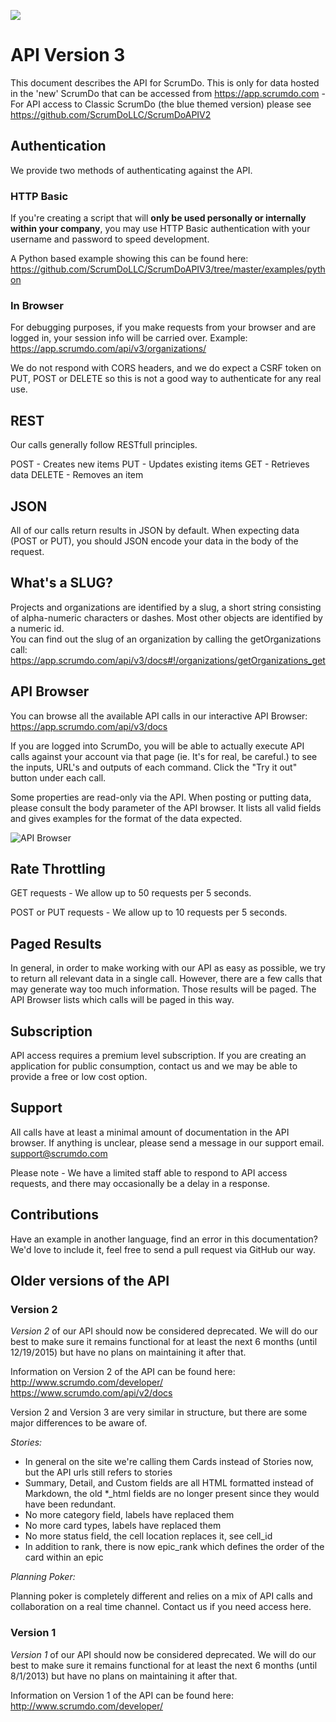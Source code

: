 ![](https://d1949u65ypatvu.cloudfront.net/static/v1434549436/img/ScrumDoSignupLogo.png)

API Version 3
=====================

This document describes the API for ScrumDo.  This is only for data hosted in the 'new' ScrumDo
that can be accessed from https://app.scrumdo.com - For API access to Classic ScrumDo (the blue
themed version) please see https://github.com/ScrumDoLLC/ScrumDoAPIV2

Authentication
--------------

We provide two methods of authenticating against the API.

### HTTP Basic
If you're creating a script that will **only be used personally or internally 
within your company**, you may use HTTP Basic authentication with your username 
and password to speed development.

A Python based example showing this can be found here:
https://github.com/ScrumDoLLC/ScrumDoAPIV3/tree/master/examples/python

### In Browser

For debugging purposes, if you make requests from your browser and are logged in, 
your session info will be carried over.  Example:
https://app.scrumdo.com/api/v3/organizations/

We do not respond with CORS headers, and we do expect a CSRF token on PUT, POST or DELETE 
so this is not a good way to authenticate for any real use.


REST
----

Our calls generally follow RESTfull principles.

POST - Creates new items
PUT - Updates existing items
GET - Retrieves data
DELETE - Removes an item

JSON
----

All of our calls return results in JSON by default.  When expecting data 
(POST or PUT), you should JSON encode your data in the body of the request.

What's a SLUG?
--------------

Projects and organizations are identified by a slug, a short string consisting of 
alpha-numeric characters or dashes.  Most other objects are identified by a numeric id.  
You can find out the slug of an organization by calling the getOrganizations call: 
https://app.scrumdo.com/api/v3/docs#!/organizations/getOrganizations_get


API Browser
-----------

You can browse all the available API calls in our interactive API Browser: 
https://app.scrumdo.com/api/v3/docs

If you are logged into ScrumDo, you will be able to actually execute API calls 
against your account via that page (ie. It's for real, be careful.) to see the inputs, 
URL's and outputs of each command.  Click the "Try it out" button under each call.

Some properties are read-only via the API.  When posting or putting data, please 
consult the body parameter of the API browser.  It lists all valid fields and gives 
examples for the format of the data expected.

![API Browser](https://raw.github.com/ScrumDoLLC/ScrumDoAPIV3/master/images/browser.png "API Browser")


Rate Throttling
---------------

GET requests - We allow up to 50 requests per 5 seconds.

POST or PUT requests - We allow up to 10 requests per 5 seconds.


Paged Results
-------------

In general, in order to make working with our API as easy as possible, we try to return 
all relevant data in a single call.  However, there are a few calls that may generate way 
too much information.  Those results will be paged.  The API Browser lists which calls will 
be paged in this way.


Subscription
------------

API access requires a premium level subscription.  If you are creating an application for public
consumption, contact us and we may be able to provide a free or low cost option.


Support
-------

All calls have at least a minimal amount of documentation in the API browser.  If anything is 
unclear, please send a message in our support email.  support@scrumdo.com

Please note - We have a limited staff able to respond to API access requests, and 
there may occasionally be a delay in a response.


Contributions
-------------

Have an example in another language, find an error in this documentation?  We'd 
love to include it, feel free to send a pull request via GitHub our way.


Older versions of the API
-------------------------

### Version 2

*Version 2* of our API should now be considered deprecated.  We will do our best to make sure it remains 
functional for at least the next 6 months (until 12/19/2015) but have no plans on maintaining it after that.  

Information on Version 2 of the API can be found here: http://www.scrumdo.com/developer/
https://www.scrumdo.com/api/v2/docs


Version 2 and Version 3 are very similar in structure, but there are some major differences to be aware of.

*Stories:*

* In general on the site we're calling them Cards instead of Stories now, but the API urls still refers to stories
* Summary, Detail, and Custom fields are all HTML formatted instead of Markdown, the old *_html fields are no longer present since they would have been redundant.
* No more category field, labels have replaced them
* No more card types, labels have replaced them
* No more status field, the cell location replaces it, see cell_id
* In addition to rank, there is now epic_rank which defines the order of the card within an epic

*Planning Poker:*

Planning poker is completely different and relies on a mix of API calls and collaboration on a 
real time channel.  Contact us if you need access here.



### Version 1

*Version 1* of our API should now be considered deprecated.  We will do our best to make sure it remains 
functional for at least the next 6 months (until 8/1/2013) but have no plans on maintaining it after that.  

Information on Version 1 of the API can be found here: http://www.scrumdo.com/developer/
